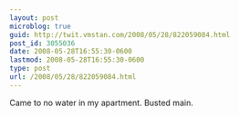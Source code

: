 ```yaml
---
layout: post
microblog: true
guid: http://twit.vmstan.com/2008/05/28/822059084.html
post_id: 3055036
date: 2008-05-28T16:55:30-0600
lastmod: 2008-05-28T16:55:30-0600
type: post
url: /2008/05/28/822059084.html
---
```

Came to no water in my apartment. Busted main.
